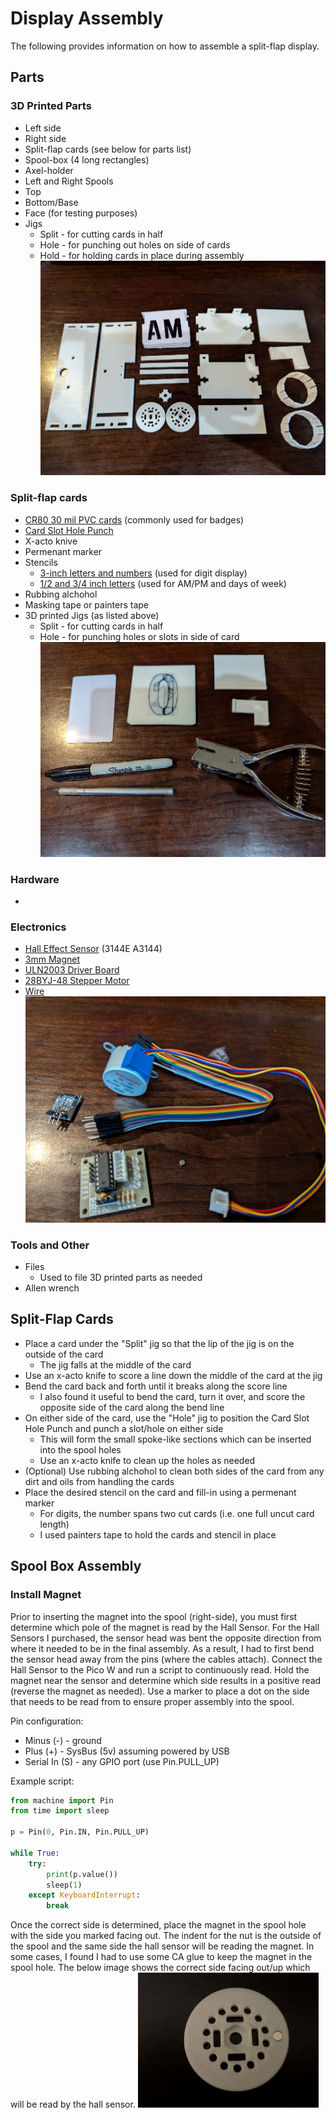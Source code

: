 # Display Assembly
The following provides information on how to assemble a split-flap display.

## Parts

### 3D Printed Parts
- Left side
- Right side
- Split-flap cards (see below for parts list)
- Spool-box (4 long rectangles)
- Axel-holder
- Left and Right Spools
- Top
- Bottom/Base
- Face (for testing purposes)
- Jigs
  - Split - for cutting cards in half
  - Hole - for punching out holes on side of cards
  - Hold - for holding cards in place during assembly
![3D Printed Parts](/Media/assembly_3d_parts.jpg)

### Split-flap cards
- [CR80 30 mil PVC cards](https://a.co/d/4AWDuIj) (commonly used for badges)
- [Card Slot Hole Punch](https://a.co/d/3zdMEoE)
- X-acto knive
- Permenant marker
- Stencils
  - [3-inch letters and numbers](https://a.co/d/gLgWajX) (used for digit display)
  - [1/2 and 3/4 inch letters](https://a.co/d/g1cRKLc) (used for AM/PM and days of week)
- Rubbing alchohol
- Masking tape or painters tape
- 3D printed Jigs (as listed above)
  - Split - for cutting cards in half
  - Hole - for punching holes or slots in side of card
![Split-Flap Card Parts](/Media/assembly_flap_parts.jpg)

### Hardware
- 

### Electronics
- [Hall Effect Sensor](https://a.co/d/9E8ezPd) (3144E A3144)
- [3mm Magnet](https://a.co/d/gIFRxZn)
- [ULN2003 Driver Board](https://a.co/d/5FAjnlJ)
- [28BYJ-48 Stepper Motor](https://a.co/d/5FAjnlJ)
- [Wire](https://a.co/d/huoj8Pj)
![Electronic Parts](/Media/assembly_electronics.jpg)

### Tools and Other
- Files
  - Used to file 3D printed parts as needed
- Allen wrench

## Split-Flap Cards
- Place a card under the "Split" jig so that the lip of the jig is on the outside of the card
  - The jig falls at the middle of the card
- Use an x-acto knife to score a line down the middle of the card at the jig
- Bend the card back and forth until it breaks along the score line
  - I also found it useful to bend the card, turn it over, and score the opposite side of the card along the bend line
- On either side of the card, use the "Hole" jig to position the Card Slot Hole Punch and punch a slot/hole on either side
  - This will form the small spoke-like sections which can be inserted into the spool holes
  - Use an x-acto knife to clean up the holes as needed
- (Optional) Use rubbing alchohol to clean both sides of the card from any dirt and oils from handling the cards
- Place the desired stencil on the card and fill-in using a permenant marker
  - For digits, the number spans two cut cards (i.e. one full uncut card length)
  - I used painters tape to hold the cards and stencil in place

## Spool Box Assembly

### Install Magnet
Prior to inserting the magnet into the spool (right-side), you must first determine which pole of the magnet is read by the Hall Sensor. For the Hall Sensors I purchased, the sensor head was bent the opposite direction from where it needed to be in the final assembly. As a result, I had to first bend the sensor head away from the pins (where the cables attach). Connect the Hall Sensor to the Pico W and run a script to continuously read. Hold the magnet near the sensor and determine which side results in a positive read (reverse the magnet as needed). Use a marker to place a dot on the side that needs to be read from to ensure proper assembly into the spool.

Pin configuration:
- Minus (-) - ground
- Plus (+) - SysBus (5v) assuming powered by USB
- Serial In (S) - any GPIO port (use Pin.PULL_UP)

Example script:
```python
from machine import Pin
from time import sleep

p = Pin(0, Pin.IN, Pin.PULL_UP)

while True:
    try:
        print(p.value())
        sleep(1)
    except KeyboardInterrupt:
        break
```

Once the correct side is determined, place the magnet in the spool hole with the side you marked facing out. The indent for the nut is the outside of the spool and the same side the hall sensor will be reading the magnet. In some cases, I found I had to use some CA glue to keep the magnet in the spool hole. The below image shows the correct side facing out/up which will be read by the hall sensor.
![Spool with magnet](/Media/assembly_spool_magnet.jpg)

###


